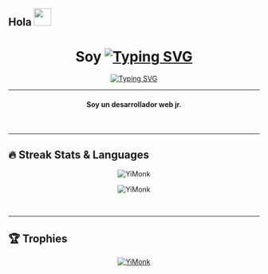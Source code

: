 ## Hola <img src="https://media.giphy.com/media/hvRJCLFzcasrR4ia7z/giphy.gif" width="35">

<h1 align="center">Soy <a href="https://github.com/YiMonk"><img src="https://readme-typing-svg.herokuapp.com?font=Orbitron&weight=600&letterSpacing=1px&pause=1000&color=2EA0D2&width=435&lines=Jesus;YiMonk" alt="Typing SVG" /></a></h1>
<p align="center">
  <a href="https://github.com/YiMonk"><img src="[https://readme-typing-svg.herokuapp.com?font=Orbitron&weight=600&letterSpacing=1px&pause=1000&color=2EA0D2&width=435&lines=Desarrollador+web](https://readme-typing-svg.herokuapp.com?font=Orbitron&weight=600&letterSpacing=1px&pause=1000&color=2EA0D2&width=435&lines=Desarrollador+web+%3C%2F%3E;JS+%7C+CSS+%7C+HTML+%7C+REACT+%7C+NODE+)" alt="Typing SVG"></a>
</p>

<hr/>


<h4 align="center">
Soy un desarrollador web jr. <br />
</h4>
<br>

<hr/> 

## 🔥 Streak Stats & Languages
<p align="center"><img src="https://github-readme-streak-stats.herokuapp.com/?user=YiMonk&theme=algolia" alt="YiMonk" /></p>
<p align="center"><img src="https://github-readme-stats.vercel.app/api/top-langs/?username=YiMonk&theme=algolia&layout=compact" alt="YiMonk" /></p>

<br>
<hr/>

## 🏆 Trophies
<p align="center"> <a href="https://github.com/jaypavasiya"><img
      src="https://github-profile-trophy.vercel.app/?username=YiMonk&row=1&column=3&theme=algolia" alt="YiMonk" /></a>  </p>


